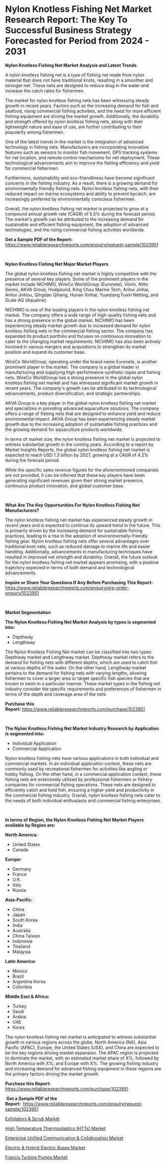 <p><h1>Nylon Knotless Fishing Net Market Research Report: The Key To Successful Business Strategy Forecasted for Period from 2024 - 2031</h1></p><p><strong>Nylon Knotless Fishing Net Market Analysis and Latest Trends</strong></p>
<p><p>A nylon knotless fishing net is a type of fishing net made from nylon material that does not have traditional knots, resulting in a smoother and stronger net. These nets are designed to reduce drag in the water and increase the catch rates for fishermen.</p><p>The market for nylon knotless fishing nets has been witnessing steady growth in recent years. Factors such as the increasing demand for fish and seafood, rising commercial fishing activities, and the need for more efficient fishing equipment are driving the market growth. Additionally, the durability and strength offered by nylon knotless fishing nets, along with their lightweight nature and ease of use, are further contributing to their popularity among fishermen.</p><p>One of the latest trends in the market is the integration of advanced technology in fishing nets. Manufacturers are incorporating innovative features such as sensors to monitor fish movement, GPS tracking systems for net location, and remote control mechanisms for net deployment. These technological advancements aim to improve the fishing efficiency and yield for commercial fishermen.</p><p>Furthermore, sustainability and eco-friendliness have become significant concerns in the fishing industry. As a result, there is a growing demand for environmentally friendly fishing nets. Nylon knotless fishing nets, with their reduced impact on marine ecosystems and ability to prevent bycatch, are increasingly preferred by environmentally conscious fishermen.</p><p>Overall, the nylon knotless fishing net market is projected to grow at a compound annual growth rate (CAGR) of 5.5% during the forecast period. The market's growth can be attributed to the increasing demand for sustainable and efficient fishing equipment, the adoption of advanced technologies, and the rising commercial fishing activities worldwide.</p></p>
<p><strong>Get a Sample PDF of the Report:&nbsp;</strong> <a href="https://www.reliableresearchreports.com/enquiry/request-sample/1023951">https://www.reliableresearchreports.com/enquiry/request-sample/1023951</a></p>
<p>&nbsp;</p>
<p><strong>Nylon Knotless Fishing Net Major Market Players</strong></p>
<p><p>The global nylon knotless fishing net market is highly competitive with the presence of several key players. Some of the prominent players in the market include NICHIMO, WireCo WorldGroup (Euronete), Vónin, Nitto Seimo, AKVA Group, Hvalpsund, King Chou Marine Tech, Anhui Jinhai, Anhui Jinhou, Qingdao Qihang, Hunan Xinhai, Yuanjiang Fuxin Netting, and Scale AQ (Aqualine).</p><p>NICHIMO is one of the leading players in the nylon knotless fishing net market. The company offers a wide range of high-quality fishing nets and has a strong presence in the global market. NICHIMO has been experiencing steady market growth due to increased demand for nylon knotless fishing nets in the commercial fishing sector. The company has expanded its product portfolio and focuses on continuous innovation to cater to the changing market requirements. NICHIMO has also been actively involved in various mergers and acquisitions to strengthen its market position and expand its customer base.</p><p>WireCo WorldGroup, operating under the brand name Euronete, is another prominent player in the market. The company is a global leader in manufacturing and supplying high-performance synthetic ropes and fishing nets. WireCo WorldGroup has a strong presence in the global nylon knotless fishing net market and has witnessed significant market growth in recent years. The company's growth can be attributed to its technological advancements, product diversification, and strategic partnerships.</p><p>AKVA Group is a key player in the global nylon knotless fishing net market and specializes in providing advanced aquaculture solutions. The company offers a range of fishing nets that are designed to enhance yield and reduce environmental impact. AKVA Group has been experiencing steady market growth due to the increasing adoption of sustainable fishing practices and the growing demand for aquaculture products worldwide.</p><p>In terms of market size, the nylon knotless fishing net market is projected to witness substantial growth in the coming years. According to a report by Market Insights Reports, the global nylon knotless fishing net market is expected to reach USD 1.3 billion by 2027, growing at a CAGR of 4.2% during the forecast period.</p><p>While the specific sales revenue figures for the aforementioned companies are not provided, it can be inferred that these key players have been generating significant revenues given their strong market presence, continuous product innovation, and global customer base.</p></p>
<p>&nbsp;</p>
<p><strong>What Are The Key Opportunities For Nylon Knotless Fishing Net Manufacturers?</strong></p>
<p><p>The nylon knotless fishing net market has experienced steady growth in recent years and is expected to continue its upward trend in the future. This is primarily driven by the increasing demand for sustainable fishing practices, leading to a rise in the adoption of environmentally-friendly fishing gear. Nylon knotless fishing nets offer several advantages over traditional knot nets, such as reduced damage to marine life and easier handling. Additionally, advancements in manufacturing techniques have resulted in improved net strength and durability. Overall, the future outlook for the nylon knotless fishing net market appears promising, with a positive trajectory expected in terms of both demand and technological advancements.</p></p>
<p><strong>Inquire or Share Your Questions If Any Before Purchasing This Report:</strong> <a href="https://www.reliableresearchreports.com/enquiry/pre-order-enquiry/1023951">https://www.reliableresearchreports.com/enquiry/pre-order-enquiry/1023951</a></p>
<p>&nbsp;</p>
<p><strong>Market Segmentation</strong></p>
<p><strong>The Nylon Knotless Fishing Net Market Analysis by types is segmented into:</strong></p>
<p><ul><li>Depthway</li><li>Lengthway</li></ul></p>
<p><p>The Nylon Knotless Fishing Net market can be classified into two types: Depthway market and Lengthway market. Depthway market refers to the demand for fishing nets with different depths, which are used to catch fish at various depths of the water. On the other hand, Lengthway market pertains to the demand for fishing nets with varying lengths, allowing fishermen to cover a larger area or target specific fish species that are known to swim in a particular manner. These market types in the fishing net industry consider the specific requirements and preferences of fishermen in terms of the depth and coverage area of the nets.</p></p>
<p><strong>Purchase this Report:&nbsp;</strong><a href="https://www.reliableresearchreports.com/purchase/1023951">https://www.reliableresearchreports.com/purchase/1023951</a></p>
<p>&nbsp;</p>
<p><strong>The Nylon Knotless Fishing Net Market Industry Research by Application is segmented into:</strong></p>
<p><ul><li>Individual Application</li><li>Commercial Application</li></ul></p>
<p><p>Nylon knotless fishing nets have various applications in both individual and commercial markets. In an individual application context, these nets are commonly used by recreational fishermen for activities like angling or hobby fishing. On the other hand, in a commercial application context, these fishing nets are extensively utilized by professional fishermen or fishery companies for commercial fishing operations. These nets are designed to efficiently catch and hold fish, ensuring a higher yield and productivity in the commercial fishing industry. Overall, nylon knotless fishing nets cater to the needs of both individual enthusiasts and commercial fishing enterprises.</p></p>
<p>&nbsp;</p>
<p><strong>In terms of Region, the Nylon Knotless Fishing Net Market Players available by Region are:</strong></p>
<p>
    <p> <strong> North America: </strong>
        <ul>
            <li>United States</li>
            <li>Canada</li>
        </ul>
        </p> 
    <p> <strong> Europe: </strong>
        <ul>
            <li>Germany</li>
            <li>France</li>
            <li>U.K.</li>
            <li>Italy</li>
            <li>Russia</li>
        </ul>
        </p> 
    <p> <strong> Asia-Pacific: </strong>
        <ul>
            <li>China</li>
            <li>Japan</li>
            <li>South Korea</li>
            <li>India</li>
            <li>Australia</li>
            <li>China Taiwan</li>
            <li>Indonesia</li>
            <li>Thailand</li>
            <li>Malaysia</li>
        </ul>
        </p> 
    <p> <strong> Latin America: </strong>
        <ul>
            <li>Mexico</li>
            <li>Brazil</li>
            <li>Argentina Korea</li>
            <li>Colombia</li>
        </ul>
        </p> 
    <p> <strong> Middle East & Africa: </strong>
        <ul>
            <li>Turkey</li>
            <li>Saudi</li>
            <li>Arabia</li>
            <li>UAE</li>
            <li>Korea</li>
        </ul>
    </p>
    </p>
<p><p>The nylon knotless fishing net market is anticipated to witness substantial growth in various regions across the globe. North America (NA), Asia Pacific (APAC), Europe, the United States (USA), and China are expected to be the key regions driving market expansion. The APAC region is projected to dominate the market, with an estimated market share of X%, followed by North America with X%, and Europe with X%. The growing fishing industry and increasing demand for advanced fishing equipment in these regions are the primary factors driving the market growth.</p></p>
<p><strong>Purchase this Report: </strong><a href="https://www.reliableresearchreports.com/purchase/1023951">https://www.reliableresearchreports.com/purchase/1023951</a></p>
<p>&nbsp;<strong>Get a Sample PDF of the Report:&nbsp;&nbsp;</strong><a href="https://www.reliableresearchreports.com/enquiry/request-sample/1023951">https://www.reliableresearchreports.com/enquiry/request-sample/1023951</a></p>
<p><strong></strong></p>
<p><p><a href="https://medium.com/@linneahilll6456/exfoliators-amp-scrub-market-trends-and-market-analysis-forecasted-for-period-2024-2031-b83ef53db556">Exfoliators & Scrub Market</a></p><p><a href="https://medium.com/@linneahilll6456/high-temperature-thermoplastics-htts-market-trends-and-market-analysis-forecasted-for-period-8a1bfb8b2967">High Temperature Thermoplastics (HTTs) Market</a></p><p><a href="https://medium.com/@linneahilll6456/enterprise-unified-communication-amp-collaboration-market-the-key-to-successful-business-a489afc0a3c9">Enterprise Unified Communication & Collaboration Market</a></p><p><a href="https://medium.com/@linneahilll6456/electric-amp-hybrid-electric-buses-market-competitive-analysis-market-trends-and-forecast-to-9f43eedb6c3c">Electric & Hybrid Electric Buses Market</a></p><p><a href="https://medium.com/@linneahilll6456/analyzing-francis-turbine-pumps-market-global-industry-perspective-and-forecast-2024-to-2031-a66ddd7edac7">Francis Turbine Pumps Market</a></p></p>